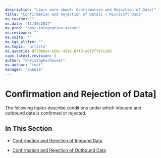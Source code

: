 ```yaml
---
description: "Learn more about: Confirmation and Rejection of Data]"
title: "Confirmation and Rejection of Data]1 | Microsoft Docs"
ms.custom: ""
ms.date: "11/30/2017"
ms.prod: "host-integration-server"
ms.reviewer: ""
ms.suite: ""
ms.tgt_pltfrm: ""
ms.topic: "article"
ms.assetid: df70b0e4-659c-4518-87f8-e0f2ff97c2d9
caps.latest.revision: 3
author: "christopherhouser"
ms.author: "test"
manager: "anneta"
---
```

# Confirmation and Rejection of Data]
The following topics describe conditions under which inbound and outbound data is confirmed or rejected.  
  
## In This Section  
  
-   [Confirmation and Rejection of Inbound Data](../core/confirmation-and-rejection-of-inbound-data1.md)  
  
-   [Confirmation and Rejection of Outbound Data](../core/confirmation-and-rejection-of-outbound-data1.md)

